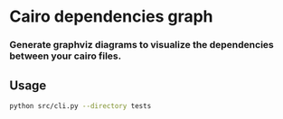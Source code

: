 # Cairo dependencies graph

### Generate graphviz diagrams to visualize the dependencies between your cairo files.

## Usage

```bash
python src/cli.py --directory tests
```

